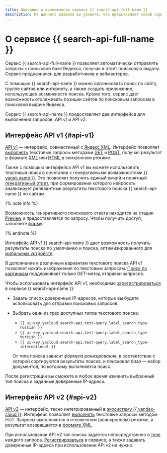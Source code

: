 ```yaml
---
title: Описание и возможности сервиса {{ search-api-full-name }}
description: Из данного раздела вы узнаете, что представляет собой сервис {{ search-api-name }}, какие инструменты и возможности он представляет и какие задачи способен решать.
---
```


# О сервисе {{ search-api-full-name }}

Сервис {{ search-api-full-name }} позволяет автоматически отправлять запросы к поисковой базе Яндекса, получая в ответ поисковую выдачу. Сервис предназначен для разработчиков и вебмастеров.

С помощью {{ search-api-name }} можно организовать поиск по сайту, группе сайтов или интернету, а также создать приложение, использующее возможности поиска. Кроме того, сервис дает возможность отслеживать позиции сайтов по поисковым запросам в поисковой выдаче Яндекса.

Сервис {{ search-api-name }} предоставляет два интерфейса для выполнения запросов: API v1 и API v2.

## Интерфейс API v1 {#api-v1}

[API v1](./get-request.md) — интерфейс, совместимый с [Яндекс XML](https://ru.wikipedia.org/wiki/Яндекс_XML). Интерфейс позволяет [выполнять](../operations/searching.md) текстовые запросы методами [GET](../concepts/get-request.md) и [POST](../concepts/post-request.md), получая результат в формате [XML](./response.md) или [HTML](./html-response.md) в синхронном режиме.

Также с помощью интерфейса API v1 вы можете использовать текстовый поиск в сочетании с генеративными возможностями [{{ yagpt-name }}](../../foundation-models/concepts/yandexgpt/index.md). Это позволяет получить единый емкий и понятный [генеративный ответ](./generative-response.md), при формировании которого нейросеть анализирует релевантные результаты текстового поиска {{ search-api-name }} по сайтам.

{% note info %}

Возможность генеративного поискового ответа находится на стадии [Preview](../../overview/concepts/launch-stages.md) и предоставляется по запросу. Чтобы получить доступ, заполните [форму](#contact-form).

{% endnote %}

Интерфейс API v1 {{ search-api-name }} дает возможность получать результаты поиска по умолчанию и поиска, оптимизированного для [мобильных устройств](../operations/mobile.md).

В дополнение к различным вариантам текстового поиска API v1 позволяет искать изображения по текстовым запросам. [Поиск по картинкам](./pic-search.md) поддерживает только GET-метод отправки запросов.

Чтобы использовать интерфейс API v1, необходимо [зарегистрироваться](../operations/workaround.md) в сервисе {{ search-api-name }}:
* Задать список доверенных IP-адресов, которые вы будете использовать для отправки поисковых запросов.
* Выбрать один из трех доступных типов текстового поиска:

    * `{{ ui-key.yacloud.search-api.test-query.label_search_type-russian }}`
    * `{{ ui-key.yacloud.search-api.test-query.label_search_type-turkish }}`
    * `{{ ui-key.yacloud.search-api.test-query.label_search_type-international }}`

    От типа поиска зависит _формула ранжирования_, в соответствии с которой сортируются результаты поиска, и _поисковая база_ — набор документов, по которому выполняется поиск.
    
После регистрации вы сможете в любое время изменить выбранный тип поиска и заданные доверенные IP-адреса.

## Интерфейс API v2 {#api-v2}

[API v2](../operations/web-search.md) — интерфейс, тесно интегрированный в [экосистему {{ yandex-cloud }}](../../overview/concepts/services.md). Интерфейс позволяет [выполнять](../operations/web-search.md) текстовые запросы методом `POST`. Запросы выполняются в отложенном (асинхронном) режиме, а результат возвращается в [формате XML](./response.md).

При использовании API v2 тип поиска задается непосредственно в [теле](./web-search.md#parameters) каждого запроса. [Регистрироваться](../operations/workaround.md#registration) в сервисе, а также задавать доверенные IP-адреса при использовании API v2 не нужно.

